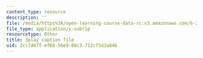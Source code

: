 ```yaml
---
content_type: resource
description: ''
file: /media/https%3A/open-learning-course-data-rc.s3.amazonaws.com/6-262-discrete-stochastic-processes-spring-2011/2cc7467fef6856e988c3712cf5d3a846_k0UZNZwPO8Q.vtt
file_type: application/x-subrip
resourcetype: Other
title: 3play caption file
uid: 2cc7467f-ef68-56e9-88c3-712cf5d3a846
---
```

